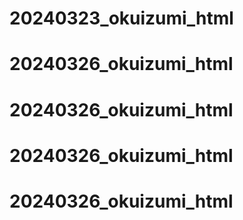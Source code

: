 # 20240323_okuizumi_html
# 20240326_okuizumi_html
# 20240326_okuizumi_html
# 20240326_okuizumi_html
# 20240326_okuizumi_html
